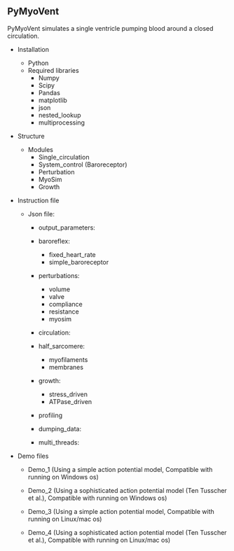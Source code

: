 ## PyMyoVent

PyMyoVent simulates a single ventricle pumping blood around a closed circulation.

+ Installation
  + Python
  + Required libraries
    + Numpy
    + Scipy
    + Pandas
    + matplotlib
    + json
    + nested_lookup
    + multiprocessing

+ Structure
  + Modules
    + Single_circulation
    + System_control (Baroreceptor)
    + Perturbation
    + MyoSim
    + Growth

+ Instruction file
  + Json file:
    + output_parameters:

    + baroreflex:
      + fixed_heart_rate
      + simple_baroreceptor

    + perturbations:
      + volume
      + valve
      + compliance
      + resistance
      + myosim

    + circulation:

    + half_sarcomere:
      + myofilaments
      + membranes

    + growth:
      + stress_driven
      + ATPase_driven

    + profiling

    + dumping_data:

    + multi_threads:

+ Demo files

  + Demo_1 (Using a simple action potential model, Compatible with running on Windows os)

  + Demo_2 (Using a sophisticated action potential model (Ten Tusscher et al.), Compatible with running on Windows os)

  + Demo_3 (Using a simple action potential model, Compatible with running on Linux/mac os)

  + Demo_4 (Using a sophisticated action potential model (Ten Tusscher et al.), Compatible with running on Linux/mac os)
